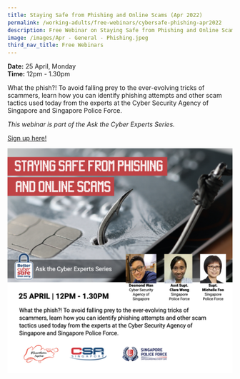 ```yaml
---
title: Staying Safe from Phishing and Online Scams (Apr 2022)
permalink: /working-adults/free-webinars/cybersafe-phishing-apr2022
description: Free Webinar on Staying Safe from Phishing and Online Scams
image: /images/Apr - General - Phishing.jpeg
third_nav_title: Free Webinars
---
```


**Date:** 25 April, Monday
<br> **Time:** 12pm - 1.30pm

What the phish?! To avoid falling prey to the ever-evolving tricks of scammers, learn how you can identify phishing attempts and other scam tactics used today from the experts at the Cyber Security Agency of Singapore and Singapore Police Force. 

*This webinar is part of the Ask the Cyber Experts Series.*

[Sign up here!](https://go.gov.sg/staysafeonline101-ss-apr20)

![Free Webinar on Staying Safe from Phishing and Online Scams](/images/Apr%20-%20General%20-%20Phishing.jpeg)